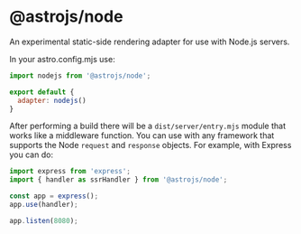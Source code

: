 # @astrojs/node

An experimental static-side rendering adapter for use with Node.js servers.

In your astro.config.mjs use:

```js
import nodejs from '@astrojs/node';

export default {
  adapter: nodejs()
}
```

After performing a build there will be a `dist/server/entry.mjs` module that works like a middleware function. You can use with any framework that supports the Node `request` and `response` objects. For example, with Express you can do:

```js
import express from 'express';
import { handler as ssrHandler } from '@astrojs/node';

const app = express();
app.use(handler);

app.listen(8080);
```
